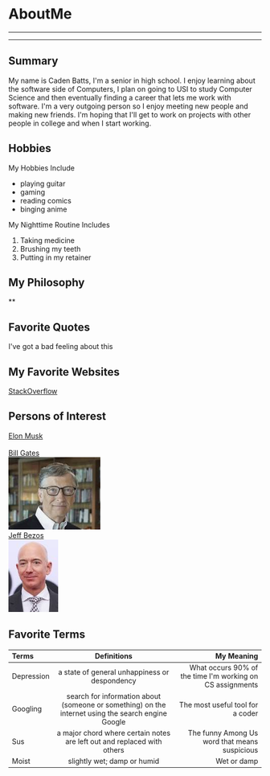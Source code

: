 # AboutMe
---
---
## Summary

My name is Caden Batts, I'm a senior in high school. I enjoy learning about the software side of Computers, I plan on going to USI to study Computer Science and then eventually finding a career that lets me work with software. I'm a very outgoing person so I enjoy meeting new people and making new friends. I'm hoping that I'll get to work on projects with other people in college and when I start working.

[1]: https://en.wikipedia.org/wiki/Elon_Musk
[2]: https://en.wikipedia.org/wiki/Bill_Gates
[3]: https://en.wikipedia.org/wiki/Jeff_Bezos

## Hobbies

My Hobbies Include

- playing guitar
- gaming
- reading comics
- binging anime

My Nighttime Routine Includes

1. Taking medicine
2. Brushing my teeth
3. Putting in my retainer

## My Philosophy

**

## Favorite Quotes

I've got a bad feeling about this

## My Favorite Websites

[StackOverflow](https://stackoverflow.com)

## Persons of Interest

[Elon Musk][1]<br>
<kbd>
<img src="">
  </kbd><br>
[Bill Gates][2]<br>
<kbd>
<img src="https://github.com/cbatts1228/AboutMe/blob/master/AboutMeImages/Gates.jpg">
  </kbd><br>
[Jeff Bezos][3]<br>
<kbd>
<img src="https://github.com/cbatts1228/AboutMe/blob/master/AboutMeImages/Bezzos.jpg">
  </kbd>
  
 ## Favorite Terms

| Terms | Definitions | My Meaning |
| :- | :----: | ---: |
| Depression | a state of general unhappiness or despondency | What occurs 90% of the time I'm working on CS assignments |
| Googling | search for information about (someone or something) on the internet using the search engine Google | The most useful tool for a coder |
| Sus | a major chord where certain notes are left out and replaced with others | The funny Among Us word that means suspicious |
| Moist | slightly wet; damp or humid | Wet or damp |
